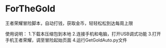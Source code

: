 # ForTheGold
王者荣耀冒险脚本，自动打钱，获取金币，轻轻松松到达每周上限

使用说明：
1.下载本压缩包到本地
2.连接手机和电脑，打开USB调式功能
3.打开手机王者荣耀，调至冒险起始页面
4.运行GetGoldAuto.py文件
